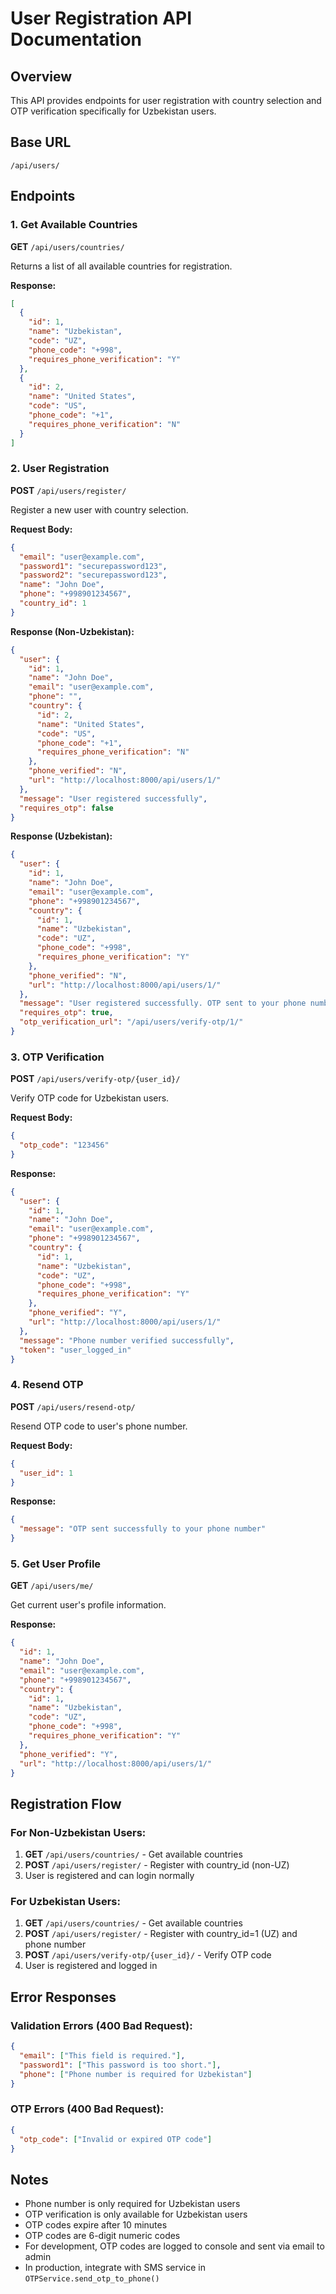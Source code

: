 # User Registration API Documentation

## Overview
This API provides endpoints for user registration with country selection and OTP verification specifically for Uzbekistan users.

## Base URL
```
/api/users/
```

## Endpoints

### 1. Get Available Countries
**GET** `/api/users/countries/`

Returns a list of all available countries for registration.

**Response:**
```json
[
  {
    "id": 1,
    "name": "Uzbekistan",
    "code": "UZ",
    "phone_code": "+998",
    "requires_phone_verification": "Y"
  },
  {
    "id": 2,
    "name": "United States",
    "code": "US",
    "phone_code": "+1",
    "requires_phone_verification": "N"
  }
]
```

### 2. User Registration
**POST** `/api/users/register/`

Register a new user with country selection.

**Request Body:**
```json
{
  "email": "user@example.com",
  "password1": "securepassword123",
  "password2": "securepassword123",
  "name": "John Doe",
  "phone": "+998901234567",
  "country_id": 1
}
```

**Response (Non-Uzbekistan):**
```json
{
  "user": {
    "id": 1,
    "name": "John Doe",
    "email": "user@example.com",
    "phone": "",
    "country": {
      "id": 2,
      "name": "United States",
      "code": "US",
      "phone_code": "+1",
      "requires_phone_verification": "N"
    },
    "phone_verified": "N",
    "url": "http://localhost:8000/api/users/1/"
  },
  "message": "User registered successfully",
  "requires_otp": false
}
```

**Response (Uzbekistan):**
```json
{
  "user": {
    "id": 1,
    "name": "John Doe",
    "email": "user@example.com",
    "phone": "+998901234567",
    "country": {
      "id": 1,
      "name": "Uzbekistan",
      "code": "UZ",
      "phone_code": "+998",
      "requires_phone_verification": "Y"
    },
    "phone_verified": "N",
    "url": "http://localhost:8000/api/users/1/"
  },
  "message": "User registered successfully. OTP sent to your phone number.",
  "requires_otp": true,
  "otp_verification_url": "/api/users/verify-otp/1/"
}
```

### 3. OTP Verification
**POST** `/api/users/verify-otp/{user_id}/`

Verify OTP code for Uzbekistan users.

**Request Body:**
```json
{
  "otp_code": "123456"
}
```

**Response:**
```json
{
  "user": {
    "id": 1,
    "name": "John Doe",
    "email": "user@example.com",
    "phone": "+998901234567",
    "country": {
      "id": 1,
      "name": "Uzbekistan",
      "code": "UZ",
      "phone_code": "+998",
      "requires_phone_verification": "Y"
    },
    "phone_verified": "Y",
    "url": "http://localhost:8000/api/users/1/"
  },
  "message": "Phone number verified successfully",
  "token": "user_logged_in"
}
```

### 4. Resend OTP
**POST** `/api/users/resend-otp/`

Resend OTP code to user's phone number.

**Request Body:**
```json
{
  "user_id": 1
}
```

**Response:**
```json
{
  "message": "OTP sent successfully to your phone number"
}
```

### 5. Get User Profile
**GET** `/api/users/me/`

Get current user's profile information.

**Response:**
```json
{
  "id": 1,
  "name": "John Doe",
  "email": "user@example.com",
  "phone": "+998901234567",
  "country": {
    "id": 1,
    "name": "Uzbekistan",
    "code": "UZ",
    "phone_code": "+998",
    "requires_phone_verification": "Y"
  },
  "phone_verified": "Y",
  "url": "http://localhost:8000/api/users/1/"
}
```

## Registration Flow

### For Non-Uzbekistan Users:
1. **GET** `/api/users/countries/` - Get available countries
2. **POST** `/api/users/register/` - Register with country_id (non-UZ)
3. User is registered and can login normally

### For Uzbekistan Users:
1. **GET** `/api/users/countries/` - Get available countries
2. **POST** `/api/users/register/` - Register with country_id=1 (UZ) and phone number
3. **POST** `/api/users/verify-otp/{user_id}/` - Verify OTP code
4. User is registered and logged in

## Error Responses

### Validation Errors (400 Bad Request):
```json
{
  "email": ["This field is required."],
  "password1": ["This password is too short."],
  "phone": ["Phone number is required for Uzbekistan"]
}
```

### OTP Errors (400 Bad Request):
```json
{
  "otp_code": ["Invalid or expired OTP code"]
}
```

## Notes

- Phone number is only required for Uzbekistan users
- OTP verification is only available for Uzbekistan users
- OTP codes expire after 10 minutes
- OTP codes are 6-digit numeric codes
- For development, OTP codes are logged to console and sent via email to admin
- In production, integrate with SMS service in `OTPService.send_otp_to_phone()`

